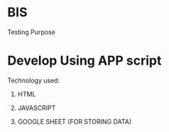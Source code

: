 # BIS
Testing Purpose

# Develop Using APP script

Technology used:

1. HTML

2. JAVASCRIPT

3. GOOGLE SHEET (FOR STORING DATA)
